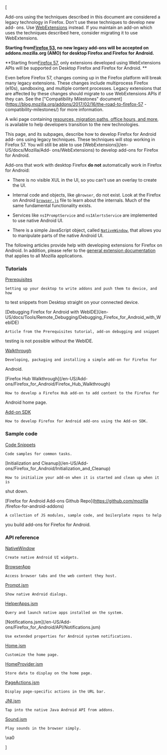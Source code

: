 [

Add-ons using the techniques described in this document are considered a
legacy technology in Firefox. Don't use these techniques to develop new add-
ons. Use [WebExtensions](/en-US/Add-ons/WebExtensions) instead. If you
maintain an add-on which uses the techniques described here, consider
migrating it to use WebExtensions.

 **Starting from[Firefox 53](https://wiki.mozilla.org/RapidRelease/Calendar),
no new legacy add-ons will be accepted on addons.mozilla.org (AMO) for desktop
Firefox and Firefox for Android.**

 **Starting from[Firefox 57](https://wiki.mozilla.org/RapidRelease/Calendar),
only extensions developed using WebExtensions APIs will be supported on
Desktop Firefox and Firefox for Android. **

Even before Firefox 57, changes coming up in the Firefox platform will break
many legacy extensions. These changes include multiprocess Firefox (e10s),
sandboxing, and multiple content processes. Legacy extensions that are
affected by these changes should migrate to use WebExtensions APIs if they
can. See the ["Compatibility Milestones"
document](https://blog.mozilla.org/addons/2017/02/16/the-road-to-firefox-57
-compatibility-milestones/) for more information.

A wiki page containing [resources, migration paths, office hours, and
more](https://wiki.mozilla.org/Add-ons/developer/communication), is available
to help developers transition to the new technologies.





This page, and its subpages, describe how to develop Firefox for Android add-
ons using legacy techniques. These techniques will stop working in Firefox 57.
You will still be able to use [WebExtensions](/en-US/docs/Mozilla/Add-
ons/WebExtensions) to develop add-ons for Firefox for Android.





Add-ons that work with desktop Firefox **do not** automatically work in
Firefox for Android:





  * There is no visible XUL in the UI, so you can't use an overlay to create the UI.


  * Internal code and objects, like `gBrowser`, do not exist. Look at the Firefox on Android [`browser.js`](https://dxr.mozilla.org/mozilla-central/source/mobile/android/chrome/content/browser.js "http://mxr.mozilla.org/mozilla-central/source/mobile/android/chrome/content/browser.js") file to learn about the internals. Much of the same fundamental functionality exists.


  * Services like `nsIPromptService` and `nsIAlertsService` are implemented to use native Android UI.


  * There is a simple JavaScript object, called [`NativeWindow`](https://developer.mozilla.org/en/Extensions/Mobile/API/NativeWindow "en/Extensions/Mobile/NativeWindow"), that allows you to manipulate parts of the native Android UI.




The following articles provide help with developing extensions for Firefox on
Android. In addition, please refer to the [general extension documentation
](/en-US/Add-ons "En/Extensions") that applies to all Mozilla applications.







### Tutorials



[Prerequisites](/en-US/Add-ons/Firefox_for_Android/Prerequisites)

    Setting up your desktop to write addons and push them to device, and how
to test snippets from Desktop straight on your connected device.

[Debugging Firefox for Android with WebIDE](/en-
US/docs/Tools/Remote_Debugging/Debugging_Firefox_for_Android_with_WebIDE)

    Article from the Prerequisites tutorial, add-on debugging and snippet
testing is not possible without the WebIDE.

[Walkthrough](/en-US/Add-ons/Firefox_for_Android/Walkthrough)

    Developing, packaging and installing a simple add-on for Firefox for
Android.

[Firefox Hub Walkthrough](/en-US/Add-
ons/Firefox_for_Android/Firefox_Hub_Walkthrough)

    How to develop a Firefox Hub add-on to add content to the Firefox for
Android home page.

[Add-on SDK](/en-US/Add-ons/SDK/Tutorials/Mobile_development)

    How to develop Firefox for Android add-ons using the Add-on SDK.



### Sample code



[Code Snippets](/en-US/Add-ons/Firefox_for_Android/Code_snippets)

    Code samples for common tasks.

[Initialization and Cleanup](/en-US/Add-
ons/Firefox_for_Android/Initialization_and_Cleanup)

    How to initialize your add-on when it is started and clean up when it is
shut down.

[Firefox for Android Add-ons Github Repo](https://github.com/mozilla
/firefox-for-android-addons)

    A collection of JS modules, sample code, and boilerplate repos to help
you build add-ons for Firefox for Android.







### API reference



[NativeWindow](/en-US/Add-ons/Firefox_for_Android/API/NativeWindow)

    Create native Android UI widgets.

[BrowserApp](/en-US/Add-ons/Firefox_for_Android/API/BrowserApp)

    Access browser tabs and the web content they host.

[Prompt.jsm](/en-US/Add-ons/Firefox_for_Android/API/Prompt.jsm)

    Show native Android dialogs.

[HelperApps.jsm](/en-US/Add-ons/Firefox_for_Android/API/HelperApps.jsm)

    Query and launch native apps installed on the system.

[Notifications.jsm](/en-US/Add-
ons/Firefox_for_Android/API/Notifications.jsm)

    Use extended properties for Android system notifications.

[Home.jsm](/en-US/Add-ons/Firefox_for_Android/API/Home.jsm)

    Customize the home page.

[HomeProvider.jsm](/en-US/Add-ons/Firefox_for_Android/API/HomeProvider.jsm)

    Store data to display on the home page.

[PageActions.jsm](/en-US/Add-ons/Firefox_for_Android/API/PageActions.jsm)

    Display page-specific actions in the URL bar.

[JNI.jsm](/en-US/docs/Mozilla/JavaScript_code_modules/JNI.jsm)

    Tap into the native Java Android API from addons.

[Sound.jsm](/en-US/docs/Mozilla/Add-ons/Firefox_for_Android/API/Sound.jsm)

    Play sounds in the browser simply.







\xa0

]

